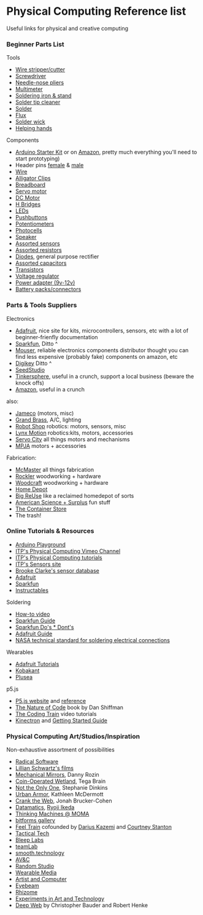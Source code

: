 # Physical Computing Reference list
Useful links for physical and creative computing

### Beginner Parts List

Tools
* [Wire stripper/cutter](https://www.adafruit.com/product/147)
* [Screwdriver](https://www.amazon.com/gp/product/B0015SBILG/ref=ppx_yo_dt_b_asin_title_o08_s00?ie=UTF8&psc=1)
* [Needle-nose pliers](https://www.adafruit.com/product/146)
* [Multimeter](https://www.adafruit.com/product/147)
* [Soldering iron & stand]()
* [Solder tip cleaner](https://www.adafruit.com/product/1172)
* [Solder](https://www.adafruit.com/product/1886)
* [Flux](https://www.adafruit.com/product/3468)
* [Solder wick](https://www.adafruit.com/product/149)
* [Helping hands](https://www.adafruit.com/product/291)

Components

* [Arduino Starter Kit](https://store.arduino.cc/usa/arduino-starter-kit) or on [Amazon](https://www.amazon.com/Arduino-Starter-Kit-English-Official/dp/B009UKZV0A), pretty much everything you'll need to start prototyping)
* Header pins [female](https://www.adafruit.com/product/4160) & [male](https://www.adafruit.com/product/3009)
* [Wire](https://www.adafruit.com/product/1311)
* [Alligator Clips](hhttps://www.adafruit.com/product/1008)
* [Breadboard](https://www.adafruit.com/product/239)
* [Servo motor](https://www.adafruit.com/product/155)
* [DC Motor](https://www.adafruit.com/product/711)
* [H Bridges](https://www.adafruit.com/product/807)
* [LEDs](https://www.sparkfun.com/products/12062)
* [Pushbuttons](https://www.sparkfun.com/products/97)
* [Potentiometers](https://www.adafruit.com/product/562)
* [Photocells](https://www.adafruit.com/product/161)
* [Speaker](https://www.adafruit.com/product/1313)
* [Assorted sensors](https://www.adafruit.com/product/176?gclid=Cj0KCQjwy97qBRDoARIsAITONTLVXyPPfVwA-W1TDn5mEQb-8UhIR1JNzKZQGxsfRmL8pJJcNWN2QL0aArlREALw_wcB)
* [Assorted resistors](https://www.sparkfun.com/products/10969)
* [Diodes](https://www.adafruit.com/product/755), general purpose rectifier
* [Assorted capacitors](https://www.sparkfun.com/products/13698)	
* [Transistors](https://www.adafruit.com/product/976)
* [Voltage regulator](https://www.adafruit.com/product/2164)
* [Power adapter (9v-12v)](https://www.adafruit.com/product/63)
* [Battery packs/connectors](https://www.adafruit.com/product/80)


### Parts & Tools Suppliers

Electronics

* [Adafruit](https://www.adafruit.com/), nice site for kits, microcontrollers, sensors, etc with a lot of beginner-frienfly documentation
* [Sparkfun](https://www.sparkfun.com/), Ditto ^
* [Mouser](https://www.mouser.com/), reliable electronics components distributor thought you can find less expensive (probably fake) components on amazon, etc
* [Digikey](https://www.digikey.com/) Ditto ^
* [SeedStudio](https://www.seeedstudio.com/)
* [Tinkersphere](https://tinkersphere.com/), useful in a crunch, support a local business (beware the knock offs)
* [Amazon](https://www.amazon.com/), useful in a crunch

also:
* [Jameco](https://www.jameco.com/webapp/wcs/stores/servlet/StoreCatalogDisplay?langId=-1&storeId=10001&catalogId=10001) (motors, misc)
* [Grand Brass](https://www.grandbrass.com/), A/C, lighting
* [Robot Shop](https://www.robotshop.com/) robotics: motors, sensors, misc
* [Lynx Motion](http://www.lynxmotion.com/) robotics:kits, motors, accessories
* [Servo City](https://www.servocity.com/) all things motors and mechanisms
* [MPJA](https://www.mpja.com/) motors + accessories

Fabrication:
* [McMaster](https://www.mcmaster.com/) all things fabrication
* [Rockler](https://www.rockler.com/) woodworking + hardware
* [Woodcraft](https://www.woodcraft.com/) woodworking + hardware
* [Home Depot](https://www.homedepot.com/)
* [Big ReUse](https://www.bigreuse.org/) like a reclaimed homedepot of sorts
* [American Science + Surplus](https://www.sciplus.com/) fun stuff
* [The Container Store](https://www.containerstore.com/welcome.htm)
* The trash!
    

### Online Tutorials & Resources

* [Arduino Playground](https://playground.arduino.cc/uploads/Main/arduino_comic_v0004.pdf)
* [ITP's Physical Computing Vimeo Channel](https://vimeo.com/channels/pcomp)
* [ITP's Physical Computing tutorials](https://itp.nyu.edu/physcomp/)
* [ITP's Sensors site](https://itp.nyu.edu/physcomp/lessons/sensors-the-basics/)
* [Brooke Clarke's sensor database](http://www.prc68.com/I/Sensors.shtml)
* [Adafruit](https://learn.adafruit.com/)
* [Sparkfun](https://learn.sparkfun.com/)
* [Instructables](https://www.instructables.com/)

Soldering
* [How-to video](https://vimeo.com/102331731)
* [Sparkfun Guide](https://learn.sparkfun.com/tutorials/how-to-solder-through-hole-soldering)
* [Sparkfun Do's * Dont's](https://cdn.sparkfun.com/assets/c/d/a/a/9/523b1189757b7fb36e8b456b.jpg)
* [Adafruit Guide](https://learn.adafruit.com/adafruit-guide-excellent-soldering)
* [NASA technical standard for soldering electrical connections](https://nepp.nasa.gov/docuploads/06AA01BA-FC7E-4094-AE829CE371A7B05D/NASA-STD-8739.3.pdf)

Wearables
* [Adafruit Tutorials](https://learn.adafruit.com/search?q=wearable)
* [Kobakant](https://www.kobakant.at/DIY/?p=2936)
* [Plusea](http://www.plusea.at/?category_name=make-your-tech-and-wear-it-too)

p5.js
* [P5.js website](https://p5js.org/) and [reference](https://p5js.org/reference/)
* [The Nature of Code](https://natureofcode.com/) book by Dan Shiffman
* [The Coding Train](https://www.youtube.com/user/shiffman/playlists?view=50&shelf_id=14&sort=dd%2F) video tutorials
* [Kinectron](https://github.com/lisajamhoury/kinectron) and [Getting Started Guide](https://itp.nyu.edu/classes/dance-f16/kinect/)


### Physical Computing Art/Studios/Inspiration

Non-exhaustive assortment of possibilities

* [Radical Software](http://www.radicalsoftware.org/e/index.html)
* [Lillian Schwartz's films](http://lillian.com/films/)
* [Mechanical Mirrors](https://bitforms.art/archives/rozin/penguins-mirror), Danny Rozin
* [Coin-Operated Wetland](http://tegabrain.com/Coin-Operated-Wetland), Tega Brain
* [Not the Only One](https://www.stephaniedinkins.com/ntoo.html), Stephanie Dinkins
* [Urban Armor](http://kthartic.com/index.php?/class/urban-armor-7/), Kathleen McDermott
* [Crank the Web](http://www.coin-operated.com/2010/05/04/crank-the-web-2001/), Jonah Brucker-Cohen
* [Datamatics](http://www.ryojiikeda.com/project/datamatics/), [Ryoji Ikeda](http://www.ryojiikeda.com/)
* [Thinking Machines @ MOMA](https://www.moma.org/calendar/exhibitions/3863?installation_image_index=1)
* [bitforms gallery](https://bitforms.art/)
* [Feel Train](https://feeltrain.com/) cofounded by [Darius Kazemi](http://tinysubversions.com/) and [Courtney Stanton](https://www.superopinionated.com/)
* [Tactical Tech](https://tacticaltech.org/#/projects)
* [Bleep Labs](https://bleeplabs.com/)
* [teamLab](https://www.teamlab.art/)
* [smooth.technology](https://smooth.technology/)
* [AV&C](https://www.av-controls.com/)
* [Random Studio](https://random.studio/projects)
* [Wearable Media](https://www.wearablemedia.co/)
* [Artist and Computer](https://www.atariarchives.org/artist/index.php)
* [Eyebeam](https://www.eyebeam.org/)
* [Rhizome](https://rhizome.org/)
* [Experiments in Art and Technology](https://monoskop.org/Experiments_in_Art_and_Technology)
* [Deep Web](https://vimeo.com/181520274) by Christopher Bauder and Robert Henke

